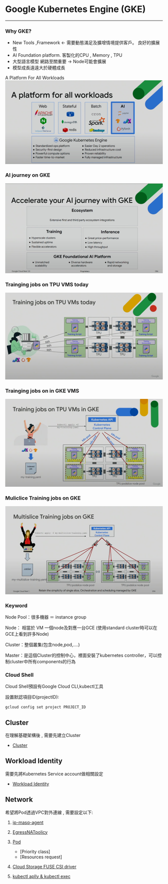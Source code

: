 Google Kubernetes Engine (GKE)
===
---
### Why GKE?

- New Tools ,Framework <- 需要動態滿足及擴增情境提供客戶。 良好的擴展性
- AI Foundation platform. 客製化的CPU , Memory , TPU
- 大型語言模型 網路至關重要 -> Node可能會擴展
- 模型成長遠遠大於硬體成長

A Platform For All Workloads
![Alt text](img/image.png)

### AI journey on GKE
![Alt text](img/messageImage_1697614300334.jpg)


### Trainging jobs on TPU VMS today
![Alt text](img/messageImage_1697614575031.jpg)


### Trainging jobs on in GKE VMS
![Alt text](img/messageImage_1697614632188.jpg)


### Muliclice Training jobs on GKE
![Alt text](img/messageImage_1697614827212.jpg)


### Keyword 

Node Pool：很多機器 ＝ instance group

Node： 相當於 VM 一個node及對應一台GCE (使用standard cluster時可以在GCE上看到許多Node)

Cluster：整個叢集(包含node,pod,....)

Master：是這個Cluster的控制中心，裡面安裝了kubernetes controller，可以控制cluster中所有components的行為


### Cloud Shell ###
Cloud Shell預設有Google Cloud CLI,kubectl工具

設置默認項目ID(projectID):
```
gcloud config set project PROJECT_ID
```

## Cluster
在理解基礎架構後 , 需要先建立Cluster
- [Cluster](element/Cluster/cluster.md)

## Workload Identity
需要先將Kubernetes Service account做相關設定
- [Workload Identity](Workload_Identity/workload-Identity.md)

## Network
希望將Pod透過VPC對外連線 , 需要設定以下:

1. [ip-masq-agent](Network/ip-masq-agent/ip-masq-agent.md)

2. [EgressNATpolicy](Network/EgressNATpolicy/EgressNATpolicy.md)

3. [Pod](element/Pod/readme.md)
   - [Priority class]
   - [Resources request]

4. [Cloud Storage FUSE CSI driver](gcs_fuse_csi_driver/README.md)
   
5. [kubectl aplly & kubectl exec](Kubectl/README.md)